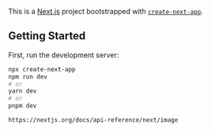 This is a [Next.js](https://nextjs.org/) project bootstrapped with [`create-next-app`](https://github.com/vercel/next.js/tree/canary/packages/create-next-app).

## Getting Started

First, run the development server:

```bash
npx create-next-app
npm run dev
# or
yarn dev
# or
pnpm dev
```



```ref
https://nextjs.org/docs/api-reference/next/image

```

